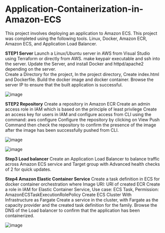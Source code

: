 # Application-Containerization-in-Amazon-ECS

This project involves deploying an application to Amazon ECS. This project was completed using the following tools. Linux, Docker, Amazon ECR, Amazon ECS, and Application Load Balancer. 

**STEP1 Server**
Launch a Linux/Ubuntu server in AWS from Visual Studio using Terraform or directly from AWS. make keypair executable and ssh into the server. Update the Server, and install Docker and httpd/apache2 depending on the server.    
Create a Directory for the project, In the project directory, Create index.html and Dockerfile. Build the docker image and docker container. Browse the server IP to ensure that the built application is successful. 

![image](https://github.com/Edosaig/Application-Containerization-in-Amazon-ECS/assets/107155943/d1124e88-4f06-438c-b78e-9624afc64f62)

**STEP2 Repository**
Create a repository in Amazon ECR
Create an admin access role in IAM which is based on the principle of least privilege
Create an access key for users in IAM and configure access from CLI using the command: aws configure
Configure the repository by clicking on View Push Command then check the repository to confirm the presence of the image after the image has been successfully pushed from CLI.  


![image](https://github.com/Edosaig/Application-Containerization-in-Amazon-ECS/assets/107155943/da058276-d19a-4de4-82c3-bf2db960fa7a)

![image](https://github.com/Edosaig/Application-Containerization-in-Amazon-ECS/assets/107155943/0c9bf397-5464-4be2-8701-14c8aa9c355c)

**Step3 Load balancer**
Create an Application Load Balancer to balance traffic across Amazon ECS service and Target group with Advanced health checks of 2 for quick updates.

**Step4 Amazon Elastic Container Service**
Create a task definition in ECS for docker container orchestration where Image URI: URI of created ECR
Create a role in IAM for Elastic Container Service, Use case: ECS Task, Permission: AmazonECSTaskExecutionRolePolicy 
Create ECS Cluster With Infrastructure as Fargate 
Create a service in the cluster, with Fargate as the capacity provider and the created task definition for the family. 
Browse the DNS of the Load balancer to confirm that the application has been containerized.


![image](https://github.com/Edosaig/Application-Containerization-in-Amazon-ECS/assets/107155943/36c85d06-9a13-4c01-a7f1-e700fbef3c08)
